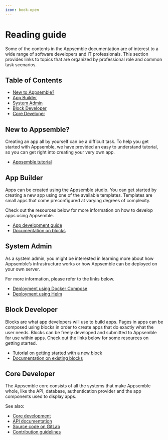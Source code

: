 ```yaml
---
icon: book-open
---
```


# Reading guide

Some of the contents in the Appsemble documentation are of interest to a wide range of software
developers and IT professionals. This section provides links to topics that are organized by
professional role and common task scenarios.

## Table of Contents

- [New to Appsemble?](#new-to-appsemble)
- [App Builder](#app-builder)
- [System Admin](#system-admin)
- [Block Developer](#block-developer)
- [Core Developer](#core-developer)

## New to Appsemble?

Creating an app all by yourself can be a difficult task. To help you get started with Appsemble, we
have provided an easy to understand tutorial, so you can get right into creating your very own app.

- [Appsemble tutorial](./tutorial/index.md)

## App Builder

Apps can be created using the Appsemble studio. You can get started by creating a new app using one
of the available templates. Templates are small apps that come preconfigured at varying degrees of
complexity.

Check out the resources below for more information on how to develop apps using Appsemble.

- [App development guide](./guides/)
- [Documentation on blocks](/blocks)

## System Admin

As a system admin, you might be interested in learning more about how Appsemble’s infrastructure
works or how Appsemble can be deployed on your own server.

For more information, please refer to the links below.

- [Deployment using Docker Compose](./deployment/docker-compose.md)
- [Deployment using Helm](./deployment/helm.md)

## Block Developer

Blocks are what app developers will use to build apps. Pages in apps can be composed using blocks in
order to create apps that do exactly what the user needs. Blocks can be freely developed and
submitted to Appsemble for use within apps. Check out the links below for some resources on getting
started.

- [Tutorial on getting started with a new block](./development/developing-blocks.md)
- [Documentation on existing blocks](/blocks)

## Core Developer

The Appsemble core consists of all the systems that make Appsemble whole, like the API, database,
authentication provider and the app components used to display apps.

See also:

- [Core development](./development/core-development.md)
- [API documentation](/api-explorer)
- [Source code on GitLab](https://gitlab.com/appsemble/appsemble)
- [Contribution guidelines](/docs/contributing)
